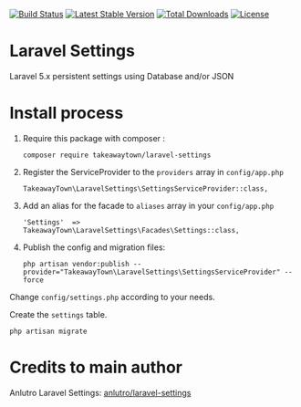 [![Build Status](https://travis-ci.org/takeawaytown/laravel-settings.svg?branch=master)](https://travis-ci.org/takeawaytown/laravel-settings)
[![Latest Stable Version](https://poser.pugx.org/takeawaytown/laravel-settings/v/stable.svg)](https://packagist.org/packages/takeawaytown/laravel-settings)
[![Total Downloads](https://poser.pugx.org/takeawaytown/laravel-settings/downloads.svg)](https://packagist.org/packages/takeawaytown/laravel-settings)
[![License](https://poser.pugx.org/takeawaytown/laravel-settings/license.svg)](https://packagist.org/packages/takeawaytown/laravel-settings)

# Laravel Settings

Laravel 5.x persistent settings using Database and/or JSON

# Install process

1. Require this package with composer :

    `composer require takeawaytown/laravel-settings`

2. Register the ServiceProvider to the `providers` array in `config/app.php`

    `TakeawayTown\LaravelSettings\SettingsServiceProvider::class,`

3. Add an alias for the facade to `aliases` array in  your `config/app.php`

    `'Settings'  => TakeawayTown\LaravelSettings\Facades\Settings::class,`

4. Publish the config and migration files:

    `php artisan vendor:publish --provider="TakeawayTown\LaravelSettings\SettingsServiceProvider" --force`

Change `config/settings.php` according to your needs.

Create the `settings` table.

    php artisan migrate

# Credits to main author

Anlutro Laravel Settings: [anlutro/laravel-settings](https://github.com/anlutro/laravel-settings)
